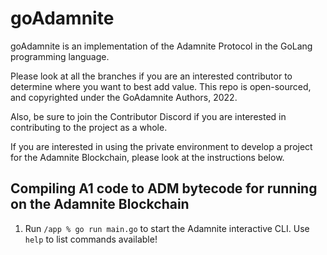 # goAdamnite

goAdamnite is an implementation of the Adamnite Protocol in the GoLang programming language. 

Please look at all the branches if you are an interested contributor to determine where you want to best add value. This repo is open-sourced, and copyrighted under the GoAdamnite Authors, 2022.

Also, be sure to join the Contributor Discord if you are interested in contributing to the project as a whole.

If you are interested in using the private environment to develop a project for the Adamnite Blockchain, please look at the instructions below. 

## Compiling A1 code to ADM bytecode for running on the Adamnite Blockchain

1. Run `/app % go run main.go` to start the Adamnite interactive CLI. Use `help` to list commands available!